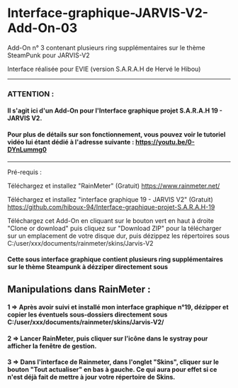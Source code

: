 # Interface-graphique-JARVIS-V2-Add-On-03
Add-On n° 3 contenant plusieurs ring supplémentaires sur le thème SteamPunk pour JARVIS-V2

Interface réalisée pour EVIE (version S.A.R.A.H de Hervé le Hibou)

------------------------------------------------------------------
### ATTENTION :

#### Il s'agit ici d'un Add-On pour l'Interface graphique projet S.A.R.A.H 19 - JARVIS V2.

#### Pour plus de détails sur son fonctionnement, vous pouvez voir le tutoriel vidéo lui étant dédié à l'adresse suivante : https://youtu.be/0-DYnLummg0

------------------------------------------------------------------

Pré-requis :

Téléchargez et installez "RainMeter" (Gratuit)
https://www.rainmeter.net/

Téléchargez et installez "interface graphique 19 - JARVIS V2" (Gratuit)
https://github.com/hiboux-94/Interface-graphique-projet-S.A.R.A.H-19

Téléchargez cet Add-On en cliquant sur le bouton vert en haut à droite "Clone or download" puis cliquez sur "Download ZIP" pour la télécharger sur un emplacement de votre disque dur, puis dézippez les répertoires sous C:/user/xxx/documents/rainmeter/skins/Jarvis-V2

#### Cette sous interface graphique contient plusieurs ring supplémentaires sur le thème Steampunk à dézziper directement sous 

## Manipulations dans RainMeter :

#### 1 => Après avoir suivi et installé mon interface graphique n°19, dézipper et copier les éventuels sous-dossiers directement sous C:/user/xxx/documents/rainmeter/skins/Jarvis-V2/

#### 2 => Lancer RainMeter, puis cliquer sur l’icône dans le systray pour afficher la fenêtre de gestion.

#### 3 => Dans l'interface de Rainmeter, dans l'onglet "Skins", cliquer sur le bouton "Tout actualiser" en bas à gauche. Ce qui aura pour effet si ce n'est déjà fait de mettre à jour votre répertoire de Skins.
